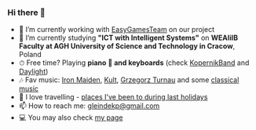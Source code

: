 ### Hi there 👋

- 🔭 I’m currently working with [EasyGamesTeam](https://github.com/AGH-Narzedzia-Informatyczne-2023-2024/EasyGamesTeam.git) on our project
- 🌱 I’m currently studying **"ICT with Intelligent Systems"** on **WEAIiIB Faculty at AGH University of Science and Technology in Cracow**, Poland 
- ⏱ Free time? Playing **piano 🎹 and keyboards** (check [KopernikBand](https://www.instagram.com/kopernikband/?utm_source=ig_web_button_share_sheet&igshid=OGQ5ZDc2ODk2ZA==) and [Daylight](https://www.instagram.com/daylight.band/?utm_source=ig_web_button_share_sheet&igshid=OGQ5ZDc2ODk2ZA==))
- 🎶 Fav music: [Iron Maiden](https://open.spotify.com/playlist/6sS57YgCrvQBsKYu7r8O8I?si=1c7423165f954ca2), [Kult](https://open.spotify.com/playlist/6hTFWzmqokOgng3EWdJtEn?si=741c18a518b94723), [Grzegorz Turnau](https://open.spotify.com/playlist/3Bjkpz0tQad2RHXrDTwdbK?si=faa917d937964999) and some [classical music](https://open.spotify.com/playlist/3frE86YrsbUnpMdKI2kogL?si=6feb68c594c84764)
- 🚞 I love travelling - [places I've been to during last holidays](https://share.eurailapp.com/share/trip?id=0BFF5BE0-82FF-11EE-B78F-1729CFCC2333&type=map&brand=interrail)
- 📫 How to reach me: gleindekp@gmail.com
- 💻 You may also check [my page](https://pavlvs-91.github.io/)
